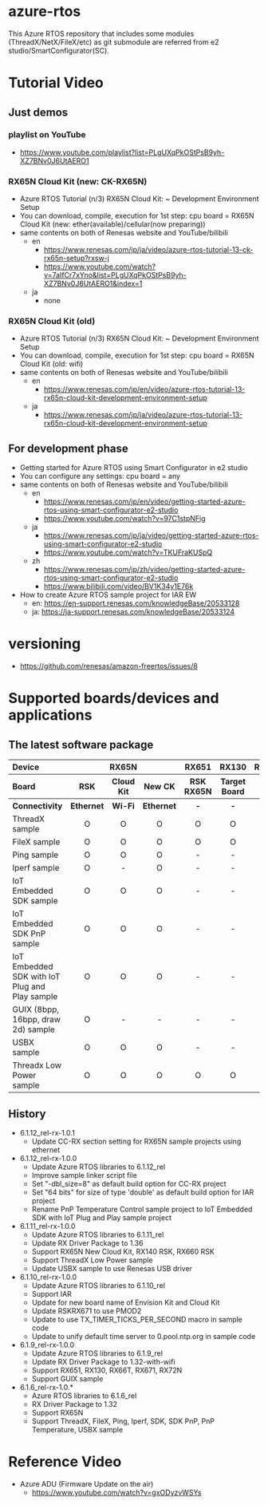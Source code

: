 # azure-rtos
This Azure RTOS repository that includes some modules (ThreadX/NetX/FileX/etc) as git submodule are referred from e2 studio/SmartConfigurator(SC).

# Tutorial Video
## Just demos
### playlist on YouTube
* https://www.youtube.com/playlist?list=PLgUXqPkOStPsB9yh-XZ7BNv0J6UtAERO1

### RX65N Cloud Kit (new: CK-RX65N)
* Azure RTOS Tutorial (n/3) RX65N Cloud Kit: ~ Development Environment Setup
* You can download, compile, execution for 1st step: cpu board = RX65N Cloud Kit (new: ether(available)/cellular(now preparing))
* same contents on both of Renesas website and YouTube/bilibili
  * en
    * https://www.renesas.com/jp/ja/video/azure-rtos-tutorial-13-ck-rx65n-setup?rxsw-j
    * https://www.youtube.com/watch?v=7aIfCr7xYno&list=PLgUXqPkOStPsB9yh-XZ7BNv0J6UtAERO1&index=1
  * ja
    * none
### RX65N Cloud Kit (old)
* Azure RTOS Tutorial (n/3) RX65N Cloud Kit: ~ Development Environment Setup
* You can download, compile, execution for 1st step: cpu board = RX65N Cloud Kit (old: wifi)
* same contents on both of Renesas website and YouTube/bilibili
  * en
    * https://www.renesas.com/jp/en/video/azure-rtos-tutorial-13-rx65n-cloud-kit-development-environment-setup
  * ja
    * https://www.renesas.com/jp/ja/video/azure-rtos-tutorial-13-rx65n-cloud-kit-development-environment-setup

## For development phase
* Getting started for Azure RTOS using Smart Configurator in e2 studio
* You can configure any settings: cpu board = any
* same contents on both of Renesas website and YouTube/bilibili
  * en 
    * https://www.renesas.com/jp/en/video/getting-started-azure-rtos-using-smart-configurator-e2-studio
    * https://www.youtube.com/watch?v=97C1stpNFig
  * ja
    * https://www.renesas.com/jp/ja/video/getting-started-azure-rtos-using-smart-configurator-e2-studio
    * https://www.youtube.com/watch?v=TKUFraKUSpQ
  * zh
    * https://www.renesas.com/jp/zh/video/getting-started-azure-rtos-using-smart-configurator-e2-studio
    * https://www.bilibili.com/video/BV1K34y1E76k
* How to create Azure RTOS sample project for IAR EW
  * en: https://en-support.renesas.com/knowledgeBase/20533128
  * ja: https://ja-support.renesas.com/knowledgeBase/20533124

# versioning
* https://github.com/renesas/amazon-freertos/issues/8

# Supported boards/devices and applications
## The latest software package
<table>
  <tr>
    <th align="left">Device</th>
    <th colspan="3">RX65N</th>
    <th>RX651</th>
    <th>RX130</th>
    <th>RX140</th>
    <th>RX660</th>
    <th>RX66T</th>
    <th>RX72N</th>
    <th>RX671</th>
  </tr>
  <tr>
    <th align="left">Board</th>
    <th>RSK</th>
    <th>Cloud Kit</th>
    <th>New CK</th>
    <th>RSK RX65N</th>
    <th>Target Board</th>
    <th>RSK</th>
    <th>RSK</th>
    <th>RSK</th>
    <th>Envision Kit</th>
    <th>RSK</th>
  </tr>
  <tr>
    <th align="left">Connectivity</th>
    <th>Ethernet</th>
    <th>Wi-Fi</th>
    <th>Ethernet</th>
    <th>-</th>
    <th>-</th>
    <th>-</th>
    <th>-</th>
    <th>-</th>
    <th>Ethernet</th>
    <th>Wi-Fi</th>
  </tr>
  <tr align="center">
    <td align="left">ThreadX sample</td>
    <td>O</td>
    <td>O</td>
    <td>O</td>
    <td>O</td>
    <td>O</td>
    <td>O</td>
    <td>O</td>
    <td>O</td>
    <td>O</td>
    <td>O</td>
  </tr>
  <tr align="center">
    <td align="left">FileX sample</td>
    <td>O</td>
    <td>O</td>
    <td>O</td>
    <td>O</td>
    <td>O</td>
    <td>O</td>
    <td>O</td>
    <td>O</td>
    <td>O</td>
    <td>O</td>
  </tr>
  <tr align="center">
    <td align="left">Ping sample</td>
    <td>O</td>
    <td>O</td>
    <td>O</td>
    <td>-</td>
    <td>-</td>
    <td>-</td>
    <td>-</td>
    <td>-</td>
    <td>O</td>
    <td>O</td>
  </tr>
  <tr align="center">
    <td align="left">Iperf sample</td>
    <td>O</td>
    <td>-</td>
    <td>O</td>
    <td>-</td>
    <td>-</td>
    <td>-</td>
    <td>-</td>
    <td>-</td>
    <td>O</td>
    <td>-</td>
  </tr>
  <tr align="center">
    <td align="left">IoT Embedded SDK sample</td>
    <td>O</td>
    <td>O</td>
    <td>O</td>
    <td>-</td>
    <td>-</td>
    <td>-</td>
    <td>-</td>
    <td>-</td>
    <td>O</td>
    <td>O</td>
  </tr>
  <tr align="center">
    <td align="left">IoT Embedded SDK PnP sample</td>
    <td>O</td>
    <td>O</td>
    <td>O</td>
    <td>-</td>
    <td>-</td>
    <td>-</td>
    <td>-</td>
    <td>-</td>
    <td>O</td>
    <td>O</td>
  </tr>
  <tr align="center">
    <td align="left">IoT Embedded SDK with IoT Plug and Play sample</td>
    <td>O</td>
    <td>O</td>
    <td>O</td>
    <td>-</td>
    <td>-</td>
    <td>-</td>
    <td>-</td>
    <td>-</td>
    <td>O</td>
    <td>O</td>
  </tr>
  <tr align="center">
    <td align="left">GUIX (8bpp, 16bpp, draw 2d) sample</td>
    <td>O</td>
    <td>-</td>
    <td>-</td>
    <td>-</td>
    <td>-</td>
    <td>-</td>
    <td>-</td>
    <td>-</td>
    <td>O</td>
    <td>-</td>
  </tr>
  <tr align="center">
    <td align="left">USBX sample</td>
    <td>O</td>
    <td>O</td>
    <td>O</td>
    <td>-</td>
    <td>-</td>
    <td>-</td>
    <td>-</td>
    <td>-</td>
    <td>-</td>
    <td>-</td>
  </tr>
  <tr align="center">
    <td align="left">Threadx Low Power sample</td>
    <td>O</td>
    <td>O</td>
    <td>O</td>
    <td>O</td>
    <td>O</td>
    <td>O</td>
    <td>O</td>
    <td>-</td>
    <td>O</td>
    <td>O</td>
  </tr>
</table>

## History
* 6.1.12_rel-rx-1.0.1
  * Update CC-RX section setting for RX65N sample projects using ethernet
* 6.1.12_rel-rx-1.0.0
  * Update Azure RTOS libraries to 6.1.12_rel
  * Improve sample linker script file
  * Set "-dbl_size=8" as default build option for CC-RX project
  * Set "64 bits" for size of type 'double' as default build option for IAR project
  * Rename PnP Temperature Control sample project to IoT Embedded SDK with IoT Plug and Play sample project
* 6.1.11_rel-rx-1.0.0
  * Update Azure RTOS libraries to 6.1.11_rel
  * Update RX Driver Package to 1.36
  * Support RX65N New Cloud Kit, RX140 RSK, RX660 RSK
  * Support ThreadX Low Power sample
  * Update USBX sample to use Renesas USB driver
* 6.1.10_rel-rx-1.0.0
  * Update Azure RTOS libraries to 6.1.10_rel
  * Support IAR
  * Update for new board name of Envision Kit and Cloud Kit
  * Update RSKRX671 to use PMOD2
  * Update to use TX_TIMER_TICKS_PER_SECOND macro in sample code
  * Update to unify default time server to 0.pool.ntp.org in sample code
* 6.1.9_rel-rx-1.0.0
  * Update Azure RTOS libraries to 6.1.9_rel
  * Update RX Driver Package to 1.32-with-wifi
  * Support RX651, RX130, RX66T, RX671, RX72N
  * Support GUIX sample
* 6.1.6_rel-rx-1.0.*
  * Azure RTOS libraries to 6.1.6_rel
  * RX Driver Package to 1.32
  * Support RX65N
  * Support ThreadX, FileX, Ping, Iperf, SDK, SDK PnP, PnP Temperature, USBX sample

# Reference Video
* Azure ADU (Firmware Update on the air) 
  * https://www.youtube.com/watch?v=gxODyzvWSYs
